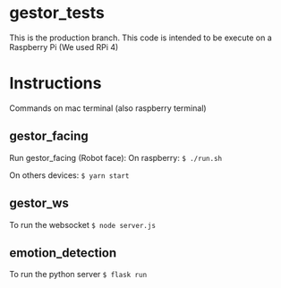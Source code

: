 # gestor_tests

This is the production branch. This code is intended to be execute on a Raspberry Pi (We used RPi 4)

# Instructions

Commands on mac terminal (also raspberry terminal)

## gestor_facing
Run gestor_facing (Robot face):
On raspberry:
`
$ ./run.sh
`

On others devices:
`
$ yarn start
`
## gestor_ws
To run the websocket
`
$ node server.js
`

## emotion_detection
To run the python server
`
$ flask run
`
